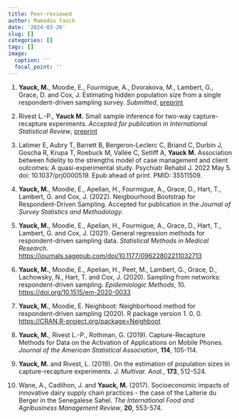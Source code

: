 ```yaml
---
title: Peer-reviewed
author: Mamadou Yauck
date: '2024-03-26'
slug: []
categories: []
tags: []
image:
  caption: ''
  focal_point: ''
---
```

1. **Yauck, M.**, Moodie, E., Fourmigue, A., Dvorakova, M., Lambert, G., Grace, D. and Cox, J. Estimating hidden population size from a single respondent-driven sampling survey. *Submitted*, [preprint](https://arxiv.org/abs/2403.04564)

2. Rivest L.-P., **Yauck M.** Small sample inference for two-way capture-recapture experiments. *Accepted for publication in International Statistical Review*, [preprint](https://arxiv.org/abs/2307.11705)

3. Latimer E, Aubry T, Barrett B, Bergeron-Leclerc C, Briand C, Durbin J, Goscha R, Krupa T, Roebuck M, Vallée C, Setliff A, **Yauck M.** Association between fidelity to the strengths model of case management and client outcomes: A quasi-experimental study. Psychiatr Rehabil J. 2022 May 5. doi: 10.1037/prj0000519. Epub ahead of print. PMID: 35511509.

4. **Yauck, M.**, Moodie, E., Apelian, H., Fourmigue, A., Grace, D., Hart, T., Lambert, G. and Cox, J. (2022). Neigbourhood Bootstrap for Respondent-Driven Sampling. Accepted for publication in the *Journal of Survey Statistics and Methodology*. 

5. **Yauck, M.**, Moodie, E., Apelian, H., Fourmigue, A., Grace, D., Hart, T., Lambert, G. and Cox, J. (2021). General regression methods for respondent-driven sampling data. *Statistical Methods in Medical Research*. https://journals.sagepub.com/doi/10.1177/09622802211032713

6. **Yauck, M.**, Moodie, E., Apelian, H., Peet, M., Lambert, G., Grace, D., Lachowsky, N., Hart, T. and Cox, J. (2020). Sampling from networks: respondent-driven sampling. *Epidemiologic Methods*, 10. https://doi.org/10.1515/em-2020-0033

7. **Yauck, M.**, Moodie, E. Neighboot: Neighborhood method for respondent-driven sampling (2020). R package version 1. 0. 0. https://CRAN.R-project.org/package=Neighboot 

8. **Yauck, M.**, Rivest L.-P., Rothman, G. (2019). Capture-Recapture Methods for Data on the Activation of Applications on Mobile Phones. *Journal of the American Statistical Association*, **114**, 105-114.

9. **Yauck, M.** and Rivest, L. (2019). On the estimation of population sizes in capture-recapture experiments. *J. Multivar. Anal.*, **173**, 512-524.

10. Wane, A., Cadilhon, J. and **Yauck, M.** (2017). Socioeconomic impacts of innovative dairy supply chain practices - the case of the Laiterie du Berger in the Senegalese Sahel. *The International Food and Agribusiness Management Review*, **20**, 553-574.